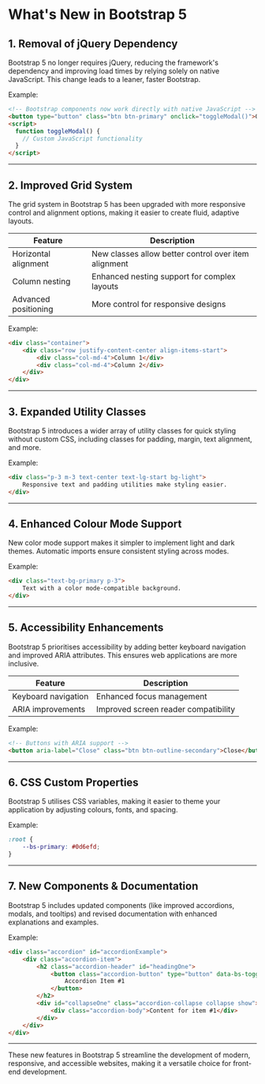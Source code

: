 # What's New in Bootstrap 5

## 1. Removal of jQuery Dependency

Bootstrap 5 no longer requires jQuery, reducing the framework's dependency and improving load times by relying solely on native JavaScript. This change leads to a leaner, faster Bootstrap.

Example:

```html
<!-- Bootstrap components now work directly with native JavaScript -->
<button type="button" class="btn btn-primary" onclick="toggleModal()">Open Modal</button>
<script>
  function toggleModal() {
    // Custom JavaScript functionality
  }
</script>
```

---

## 2. Improved Grid System

The grid system in Bootstrap 5 has been upgraded with more responsive control and alignment options, making it easier to create fluid, adaptive layouts.

| Feature                  | Description                                        |
|--------------------------|----------------------------------------------------|
| Horizontal alignment     | New classes allow better control over item alignment |
| Column nesting           | Enhanced nesting support for complex layouts       |
| Advanced positioning     | More control for responsive designs                |

Example:

```html
<div class="container">
    <div class="row justify-content-center align-items-start">
        <div class="col-md-4">Column 1</div>
        <div class="col-md-4">Column 2</div>
    </div>
</div>
```

---

## 3. Expanded Utility Classes

Bootstrap 5 introduces a wider array of utility classes for quick styling without custom CSS, including classes for padding, margin, text alignment, and more.

Example:

```html
<div class="p-3 m-3 text-center text-lg-start bg-light">
    Responsive text and padding utilities make styling easier.
</div>
```

---

## 4. Enhanced Colour Mode Support

New color mode support makes it simpler to implement light and dark themes. Automatic imports ensure consistent styling across modes.

Example:

```html
<div class="text-bg-primary p-3">
    Text with a color mode-compatible background.
</div>
```

---

## 5. Accessibility Enhancements

Bootstrap 5 prioritises accessibility by adding better keyboard navigation and improved ARIA attributes. This ensures web applications are more inclusive.

| Feature                | Description                               |
|------------------------|-------------------------------------------|
| Keyboard navigation    | Enhanced focus management                 |
| ARIA improvements      | Improved screen reader compatibility      |

Example:

```html
<!-- Buttons with ARIA support -->
<button aria-label="Close" class="btn btn-outline-secondary">Close</button>
```

---

## 6. CSS Custom Properties

Bootstrap 5 utilises CSS variables, making it easier to theme your application by adjusting colours, fonts, and spacing.

Example:

```css
:root {
    --bs-primary: #0d6efd;
}
```

---

## 7. New Components & Documentation

Bootstrap 5 includes updated components (like improved accordions, modals, and tooltips) and revised documentation with enhanced explanations and examples.

Example:

```html
<div class="accordion" id="accordionExample">
    <div class="accordion-item">
        <h2 class="accordion-header" id="headingOne">
            <button class="accordion-button" type="button" data-bs-toggle="collapse" data-bs-target="#collapseOne">
                Accordion Item #1
            </button>
        </h2>
        <div id="collapseOne" class="accordion-collapse collapse show">
            <div class="accordion-body">Content for item #1</div>
        </div>
    </div>
</div>
```

---

These new features in Bootstrap 5 streamline the development of modern, responsive, and accessible websites, making it a versatile choice for front-end development.
